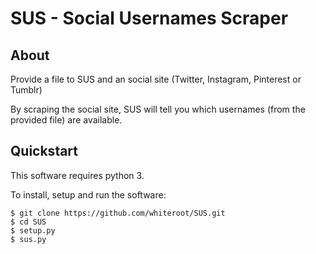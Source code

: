 # SUS - Social Usernames Scraper

## About

Provide a file to SUS and an social site (Twitter, Instagram, Pinterest or Tumblr)

By scraping the social site, SUS will tell you which usernames (from the provided file) are available.

## Quickstart

This software requires python 3.

To install, setup and run the software:

    $ git clone https://github.com/whiteroot/SUS.git
    $ cd SUS
    $ setup.py
    $ sus.py
